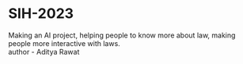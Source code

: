 # SIH-2023
Making an AI project, helping people to know more about law, making people  more  interactive with laws.
<br>
author - Aditya Rawat
